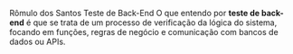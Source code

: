 Rômulo dos Santos
Teste de Back-End
O que entendo por **teste de back-end** é que se trata de um processo de verificação da lógica do sistema, focando em funções, regras de negócio e comunicação com bancos de dados ou APIs. 
